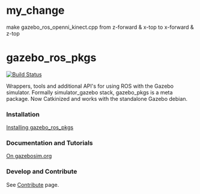 # my_change
make gazebo_ros_openni_kinect.cpp from z-forward & x-top to x-forward & z-top

# gazebo_ros_pkgs

[![Build Status](http://build.ros.org/buildStatus/icon?job=Kpr__gazebo_ros_pkgs__ubuntu_xenial_amd64)](http://build.ros.org/job/Kpr__gazebo_ros_pkgs__ubuntu_xenial_amd64)

Wrappers, tools and additional API's for using ROS with the Gazebo simulator. Formally simulator_gazebo stack, gazebo_pkgs is a meta package. Now Catkinized and works with the standalone Gazebo debian.

### Installation
[Installing gazebo_ros_pkgs](http://gazebosim.org/tutorials?tut=ros_installing&cat=connect_ros)

### Documentation and Tutorials
[On gazebosim.org](http://gazebosim.org/tutorials?cat=connect_ros)

### Develop and Contribute

See [Contribute](https://github.com/ros-simulation/gazebo_ros_pkgs/blob/hydro-devel/CONTRIBUTING.md) page.


